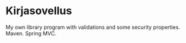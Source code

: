 # Kirjasovellus
My own library program with validations and some security properties. Maven. Spring MVC.
